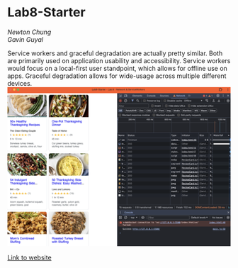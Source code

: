 # Lab8-Starter
*Newton Chung* <br />
*Gavin Guyal* <br />

Service workers and graceful degradation are actually pretty similar. Both are primarily used on application usability and accessibility. Service workers would focus on a local-first user standpoint, which allows for offline use on apps. Graceful degradation allows for wide-usage across multiple different devices. 
 ![pwa.png](pwa.png)

[Link to website](https://newtonlc.github.io/Lab8-Starter/)

